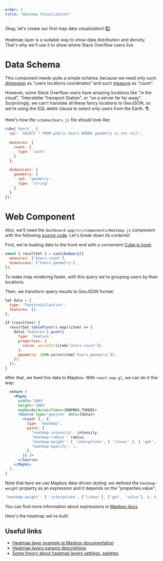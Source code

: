 ```yaml
---
order: 4
title: "Heatmap Visualization"
---
```


Okay, let's create our first map data visualization! 1️⃣

Heatmap layer is a suitable way to show data distribution and density. That's why we'll use it to show where Stack Overflow users live.

# Data Schema

This component needs quite a simple schema, because we need only such [dimension](https://cube.dev/docs/dimensions) as “users locations coordinates” and such [measure](https://cube.dev/docs/measures) as “count”.

However, some Stack Overflow users have amazing locations like "in the cloud",  "Interstellar Transport Station", or "on a server far far away". Surprisingly, we can't translate all these fancy locations to GeoJSON, so we're using the SQL `WHERE` clause to select only users from the Earth. 🌎

Here's how the `schema/Users.js` file should look like:

```jsx
cube(`Users`, {
  sql: `SELECT * FROM public.Users WHERE geometry is not null`,
  
  measures: {
    count: {
      type: `count`
    }
  },
  
  dimensions: {
    geometry: {
      sql: 'geometry',
      type: 'string'
    }
  }
});
```

# Web Component

Also, we'll need the `dashboard-app/src/components/Heatmap.js` component with the following [source code](https://github.com/cube-js/cube.js/blob/master/examples/mapbox/dashboard-app/src/components/Heatmap.js). Let's break down its contents!

First, we're loading data to the front-end with a convenient [Cube.js hook](https://cube.dev/docs/@cubejs-client-react#use-cube-query):

```jsx
const { resultSet } = useCubeQuery({ 
  measures: ['Users.count'],
  dimensions: ['Users.geometry'],
});
```

To make map rendering faster, with this query we're grouping users by their locations.

Then, we transform query results to GeoJSON format:

```jsx
let data = {
  type: 'FeatureCollection',
  features: [],
};

if (resultSet) {
  resultSet.tablePivot().map((item) => {
    data['features'].push({
      type: 'Feature',
      properties: {
        value: parseInt(item['Users.count']),
      },
      geometry: JSON.parse(item['Users.geometry']),
    });
  });
}
```

After that, we feed this data to Mapbox. With `react-map-gl`, we can do it this way:

```jsx
  return (
    <MapGL
      width='100%'
      height='100%'
      mapboxApiAccessToken={MAPBOX_TOKEN}>
      <Source type='geojson' data={data}>
        <Layer {...{
          type: 'heatmap',
          paint: {
            'heatmap-intensity': intensity,
            'heatmap-radius': radius,
            'heatmap-weight': [ 'interpolate', [ 'linear' ], [ 'get', 'value' ], 0, 0, 6, 2 ],
            'heatmap-opacity': 1,
          },
        }} />
      </Source>
    </MapGL>
  );
}
```

Note that here we use Mapbox data-driven styling: we defined the `heatmap-weight` property as an expression and it depends on the "properties.value":

```jsx
'heatmap-weight': [ 'interpolate', ['linear'], ['get', 'value'], 0, 0, 6, 2]
```

You can find more information about expressions in [Mapbox docs](https://docs.mapbox.com/mapbox-gl-js/style-spec/expressions/).

Here's the heatmap we've built:

## Useful links

- [Heatmap layer example at Mapbox documentation](https://docs.mapbox.com/help/tutorials/make-a-heatmap-with-mapbox-gl-js/)
- [Heatmap layers params descriptions](https://docs.mapbox.com/mapbox-gl-js/style-spec/layers/#heatmap)
- [Some theory about heatmap layers settings, palettes](https://blog.mapbox.com/introducing-heatmaps-in-mapbox-gl-js-71355ada9e6c)
